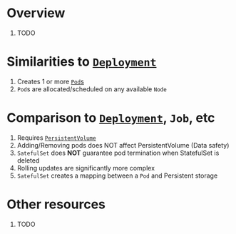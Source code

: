 # Overview
1. TODO


# Similarities to [`Deployment`](./k8s.deploy.md)
1. Creates 1 or more [`Pod`s](./k8s.pod.md)
1. `Pod`s are allocated/scheduled on any available `Node`


# Comparison to [`Deployment`](./k8s.deploy.md), `Job`, etc
1. Requires [`PersistentVolume`](TODO)
1. Adding/Removing pods does NOT affect PersistentVolume (Data safety)
1. `SatefulSet` does **NOT** guarantee pod termination when StatefulSet is deleted
1. Rolling updates are significantly more complex
1. `SatefulSet` creates a mapping between a `Pod` and Persistent storage


# Other resources
1. TODO
